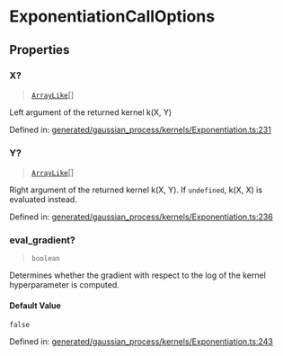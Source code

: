 # ExponentiationCallOptions

## Properties

### X?

> [`ArrayLike`](../types/ArrayLike.md)[]

Left argument of the returned kernel k(X, Y)

Defined in:  [generated/gaussian\_process/kernels/Exponentiation.ts:231](https://github.com/transitive-bullshit/scikit-learn-ts/blob/b59c1ff/packages/sklearn/src/generated/gaussian_process/kernels/Exponentiation.ts#L231)

### Y?

> [`ArrayLike`](../types/ArrayLike.md)[]

Right argument of the returned kernel k(X, Y). If `undefined`, k(X, X) is evaluated instead.

Defined in:  [generated/gaussian\_process/kernels/Exponentiation.ts:236](https://github.com/transitive-bullshit/scikit-learn-ts/blob/b59c1ff/packages/sklearn/src/generated/gaussian_process/kernels/Exponentiation.ts#L236)

### eval\_gradient?

> `boolean`

Determines whether the gradient with respect to the log of the kernel hyperparameter is computed.

#### Default Value

`false`

Defined in:  [generated/gaussian\_process/kernels/Exponentiation.ts:243](https://github.com/transitive-bullshit/scikit-learn-ts/blob/b59c1ff/packages/sklearn/src/generated/gaussian_process/kernels/Exponentiation.ts#L243)
